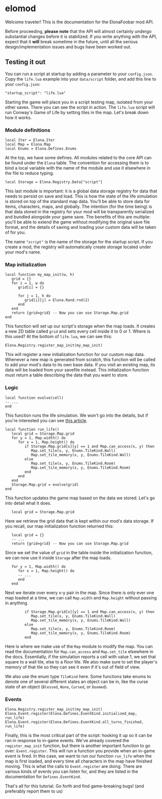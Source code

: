 # elomod
Welcome traveler! This is the documentation for the ElonaFoobar mod API.

Before proceeding, **please note** that the API will almost certainly undergo substantial changes before it is stabilized. If you write anything with the API, expect that it **will** break sometime in the future, until all the serious design/implementation issues and bugs have been worked out.

## Testing it out
You can run a script at startup by adding a parameter to your `config.json`. Copy the `life.lua` example into your `data/script` folder, and add this line to your `config.json`:

```
"startup_script": "life.lua"
```

Starting the game will place you in a script testing map, isolated from your other saves. There you can see the script in action. The `life.lua` script will run Conway's Game of Life by setting tiles in the map. Let's break down how it works.

### Module definitions

```
local Iter = Elona.Iter
local Map = Elona.Map
local Enums = Elona.Defines.Enums
```

At the top, we have some defines. All modules related to the core API can be found under the `Elona` table. The convention for accessing them is to bind a local variable with the name of the module and use it elsewhere in the file to reduce typing.

```
local Storage = Elona.Registry.Data["script"]
```

This last module is important: it is a global data storage registry for data that needs to persist on save and load. This is how the state of the life simulation is stored on top of the standard map data. You'll be able to store data for items, characters, maps, and globally. The intention (for the time being) is that data stored in the registry for your mod will be transparently serialized and bundled alongside your game save. The benefits of this are multiple: you'll be able to extend the game without modifying the original save file format, and the details of saving and loading your custom data will be taken of for you.

The name `"script"` is the name of the storage for the startup script. If you create a mod, the registry will automatically create storage located under your mod's name.

### Map initialization

```
local function my_map_init(w, h)
   grid = {}
   for i = 1, w do
      grid[i] = {}

      for j = 1, h do
         grid[i][j] = Elona.Rand.rnd(2)
      end
   end
   return {grid=grid} -- Now you can use Storage.Map.grid
end
```

This function will set up our script's storage when the map loads. It creates a new 2D table called `grid` and sets every cell inside it to 0 or 1. Where is this used? At the bottom of `life.lua`, we can see this:

```
Elona.Registry.register_map_init(my_map_init)
```
This will register a new initialization function for our custom map data. Whenever a new map is generated from scratch, this function will be called to add your mod's data to its own base data. If you visit an existing map, its data will be loaded from your savefile instead. This initialization function must return a table describing the data that you want to store.

### Logic

```
local function evolve(cell)
-- ...
end
```

This function runs the life simulation. We won't go into the details, but if you're interested you can see [this article](https://en.wikipedia.org/wiki/Conway%27s_Game_of_Life).

```
local function run_life()
   local grid = Storage.Map.grid
   for y = 1, Map.width() do
      for x = 1, Map.height() do
         if Storage.Map.grid[x][y] == 1 and Map.can_access(x, y) then
            Map.set_tile(x, y, Enums.TileKind.Wall)
            Map.set_tile_memory(x, y, Enums.TileKind.Wall)
         else
            Map.set_tile(x, y, Enums.TileKind.Room)
            Map.set_tile_memory(x, y, Enums.TileKind.Room)
         end
      end
   end
   Storage.Map.grid = evolve(grid)
end
```

This function updates the game map based on the data we stored. Let's go into detail what it does.

```
   local grid = Storage.Map.grid
```

Here we retrieve the grid data that is kept within our mod's data storage. If you recall, our map initialization function returned this:

```
   local grid = {}
   -- ...
   return {grid=grid} -- Now you can use Storage.Map.grid
```

Since we set the value of `grid` in the table inside the initialization function, we can now use it inside `Storage` after the map loads.


```
   for y = 1, Map.width() do
      for x = 1, Map.height() do
      -- ...
      end
   end
```

Next we iterate over every x-y pair in the map. Since there is only ever one map loaded at a time, we can call `Map.width` and `Map.height` without passing in anything.

```
         if Storage.Map.grid[x][y] == 1 and Map.can_access(x, y) then
            Map.set_tile(x, y, Enums.TileKind.Wall)
            Map.set_tile_memory(x, y, Enums.TileKind.Wall)
         else
            Map.set_tile(x, y, Enums.TileKind.Room)
            Map.set_tile_memory(x, y, Enums.TileKind.Room)
         end
```

Here is where we make use of the `Map` module to modify the map. You can read the documentation for `Map.can_access` and `Map.set_tile` elsewhere in the docs. Essentially, if the simulation reports a cell with value 1, we set that square to a wall tile, else to a floor tile. We also make sure to set the player's memory of that tile so they can see it even if it's out of field of view.

We also use the enum type `TileKind` here. Some functions take enums to denote one of several different states an object can be in, like the curse state of an object (`Blessed`, `None`, `Cursed`, or `Doomed`).

### Events

```
Elona.Registry.register_map_init(my_map_init)
Elona.Event.register(Elona.Defines.EventKind.initialized_map, run_life)
Elona.Event.register(Elona.Defines.EventKind.all_turns_finished, run_life)
```

Finally, this is the most critical part of the script: hooking it up so it can be ran in response to in-game events. We've already covered the `register_map_init` function, but there is another important function to go over: `Event.register`. This will run a function you provide when an in-game event is fired. In this case, we want to run our function `run_life` when the map is first loaded, and every time all characters in the map have finished moving. This is what the calls to `Event.register` are doing. There are various kinds of events you can listen for, and they are listed in the documentation for `Defines.EventKind`.

That's all for this tutorial. Go forth and find game-breaking bugs! (and preferably report them to us)
